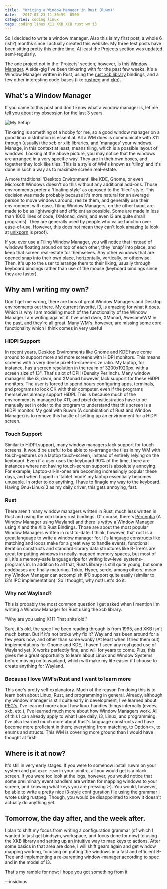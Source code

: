 ```yaml
---
title:  "Writing a Window Manager in Rust (Ruwm)"
date:   2017-07-23 11:30:59 -0500
categories: coding linux
tags: coding linux X11 XKB XCB rust wm i3
---
```


So I decided to write a window manager. Also this is my first post, a whole 6 (ish?) months since I actually created this website. My three test posts have been sitting pretty this entire time. At least the Projects section was updated semi-regularly.

The one project not in the 'Projects' section, however, is this [Window Manager](https://github.com/InsidiousMind/Ruwm). A side-gig I've been tinkering with for the past few weeks. It's a Window Manager written in Rust, using the [rust xcb library](https://crates.io/crates/xcb) bindings, and a few other interesting code-bases (like [rustpeg](https://crates.io/crates/peg) and [xkb](https://crates.io/crates/xkb)). 

## What's a Window Manager

If you came to this post and don't know what a window manager is, let me tell you about my obsession for the last 3 years.

![My Setup](/uploads/2017/07/23/my_rice.png)

Tinkering is something of a hobby for me, so a good window manager on a good linux distribution is essential. All a WM  does is communicate with X11 through (usually) the xcb or xlib libraries, and 'manages' your windows. Manage, in this context at least, means tiling, which is a possible layout of windows. Looking at the above picture, you may notice that the windows are arranged in a very specific way. They are in their own boxes, and together they look like tiles. This is a style of WM's known as 'tiling' and it's done in such a way as to maximize screen real-estate. 

A more traditional 'Desktop Environment' like KDE, Gnome, or even Microsoft Windows doesn't do this without any additional add-ons. Those environments prefer a 'floating style' as opposed to the 'tiled' style. This decision was made probably because it's more natural for an average person to move windows around, resize them, and generally use their environment with ease. Tiling Window Managers, on the other hand, are made to be as lightweight and efficient as possible. Some are made in less than 1000 lines of code, (XMonad, dwm, and even i3 are quite small programs). They are generally used by people who value function over ease-of-use. However, this does not mean they can't look amazing (a look at [unixporn](http://reddit.com/r/unixporn) is proof). 

If you ever use a Tiling Window Manager, you will notice that instead of windows floating around on top of each other, they 'snap' into place, and keep that screen real-estate for themselves. Any other windows that are opened snap into their own place, horizontally, vertically, or otherwise. Then, it's up to the user to arrange them to their liking, usually through keyboard bindings rather than use of the mouse (keyboard bindings since they are faster). 

## Why am I writing my own?

Don't get me wrong, there are tons of great Window Managers and Desktop environments out there. My current favorite, i3, is amazing for what it does. Which is why I am modeling much of the functionality of the Window Manager I am writing against it. I've used dwm, XMonad, AwesomeWM in the past, and they're all great. Many WM's, however, are missing some core functionality which I think comes in very useful

### HiDPI Support

In recent years, Desktop Environments like Gnome and KDE have come around to support more and more screens with HiDPI monitors. This means screens with a very dense pixel-to-screen-size ratio. My laptop, for instance, has a screen resolution in the realm of 3200x1920px, with a screen size of 13". That's alot of DPI! (Density Per Inch). Many window managers like i3, dwm, and XMonad however, lack support for these HiDPI monitors. The user is forced to spend hours configuring apps, terminals, and programs to look OK with their computer, even if the programs themselves already support HiDPI. This is because much of the environment is managed by X11, and pixel densities/ratios have to be manually set in order to the program to understand that this screen is a HiDPI monitor. My goal with Ruwm (A combination of Rust and Window Manager) is to remove this hastle of setting up an environment for a HiDPI screen.

### Touch Support

Similar to HiDPI support, many window managers lack support for touch screens. It would be useful to be able to re-arrange the tiles in my WM with touch-gestures on a laptop touch-screen, instead of entirely relying on the keyboard. Even if a user uses the keyboard 90% of the time, there are instances where not having touch-screen support is absolutely annoying. For example, Laptop-all-in-ones are becoming increasingly popular these days, and when flipped in 'tablet mode' my laptop essentially becomes unusable. In order to do anything, I have to finagle my way to the keyboard. Having Gnu+Linux/i3 as my daily driver, this gets annoying, fast.

### Rust

There aren't many window managers written in Rust, much less written in Rust and using the xcb library rust bindings. Of course, there's [Perceptia](https://github.com/perceptia/perceptia) (A Window Manager using Wayland) and there is [wtftw](https://github.com/Kintaro/wtftw) a Window Manager using X and the Xlib Rust Bindings. Those are about the most popular Window Managers written in rust to-date. I think, however, that rust is a great language to write a window manager for. It's language constructs like matching and loops make for a great way to handle events, functional iteration constructs and standard-library data structures like B-Tree's are great for putting windows in neatly-mapped memory spaces, but most of all, it's a memory-safe language ripe for writing low-level systems-programs in. In addition to all that, Rusts library is still quite young, but some codebases are finally maturing. Tokio, Hyper, serde, among others, mean my Window Manager can accomplish IPC support quite easily (similar to i3's IPC implementation). So I thought, why not! Let's do it.

### Why not Wayland?

This is probably the most common question I get asked when I mention I'm writing a Window Manager for Rust using the xcb library. 

"Why are you using X11? That shits old."

Sure, it's old, the spec I've been reading through is from 1995, and XKB isn't much better. But if it's not broke why fix it? Wayland has been around for a few years now, and other than some wonky (At least when I tried them out) implementations for Gnome and KDE, I haven't seen any real good use of Wayland yet. X works perfectly fine, and will for years to come. Plus, this gives me a great opportunity to learn about Linux and Window Systems before moving on to wayland, which will make my life easier if I choose to create anything for Wayland.

### Because I love WM's/Rust and I want to learn more

This one's pretty self explanatory. Much of the reason I'm doing this is to learn both about Linux, Rust, and programming in general. Already, although my window manager is still quite early in development, I've learned about [PEG's](https://en.wikipedia.org/wiki/Parsing_expression_grammar), I've learned more about how linux handles things internally (evdev, xkb, etc.), I've learned much more about how Window Managers work. All of this I can already apply to what I use daily, i3, Linux, and programming. I've also learned much more about Rust's language constructs and have become more proficient in them; everything from matching, to Option<>, to enums and structs. This WM is covering more ground than I would have thought at first!


## Where is it at now?

It's still in very early stages. If you were to somehow install ruwm on your system and put `exec ruwm` in your .xinitrc, all you would get is a black screen. If you were too look at the logs, however, you would notice that some preliminary event handlers are written for mapping windows to your screen, and knowing what keys you are pressing :-). You would, however, be able to write a pretty nice [i3-style configuration file](https://github.com/InsidiousMind/Ruwm/blob/master/src/config_parser/config_grammar.rustpeg) using the grammar I wrote using rustpeg. Though, you would be disappointed to know it doesn't actually do anything yet.

## Tomorrow, the day after, and the week after.

I plan to shift my focus from writing a configuration grammar (of which I wanted to just get bindsym, workspace, and focus done for now) to using the XKB library and setting up an intuitive way to map keys to actions. After some basics in that area are done, I will shift gears again and get window mapping working, focusing on putting the windows in a fast and efficient B-Tree and implementing a re-parenting window-manager according to spec and in the model of i3.

That's my ramble for now; I hope you got something from it

--insidious






